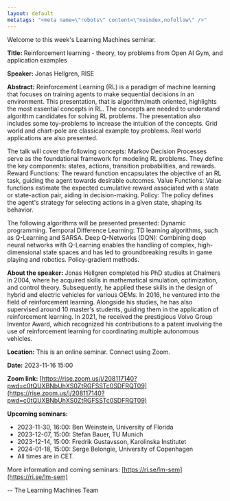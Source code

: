 ```yaml
---
layout: default
metatags: "<meta name=\"robots\" content=\"noindex,nofollow\" />"
---
```

Welcome to this week's Learning Machines seminar.

**Title:** Reinforcement learning - theory, toy problems from Open AI Gym, and application examples

**Speaker:** Jonas Hellgren, RISE

**Abstract:** Reinforcement Learning (RL) is a paradigm of machine learning that focuses on training agents to make sequential decisions in an environment. This presentation, that is algorithm/math oriented, highlights the most essential concepts in RL. The concepts are needed to understand algorithm candidates for solving RL problems. The presentation also includes some toy-problems to increase the intuition of the concepts. Grid world and chart-pole are classical example toy problems. Real world applications are also presented.

The talk will cover the following concepts: Markov Decision Processes serve as the foundational framework for modeling RL problems. They define the key components: states, actions, transition probabilities, and rewards. Reward Functions: The reward function encapsulates the objective of an RL task, guiding the agent towards desirable outcomes. Value Functions: Value functions estimate the expected cumulative reward associated with a state or state-action pair, aiding in decision-making. Policy: The policy defines the agent's strategy for selecting actions in a given state, shaping its behavior. 

The following algorithms will be presented presented: Dynamic programming. Temporal Difference Learning: TD learning algorithms, such as Q-Learning and SARSA. Deep Q-Networks (DQN): Combining deep neural networks with Q-Learning enables the handling of complex, high-dimensional state spaces and has led to groundbreaking results in game playing and robotics. Policy-gradient methods.

**About the speaker:** Jonas Hellgren completed his PhD studies at Chalmers in 2004, where he acquired skills in mathematical simulation, optimization, and control theory. Subsequently, he applied these skills in the design of hybrid and electric vehicles for various OEMs. In 2016, he ventured into the field of reinforcement learning. Alongside his studies, he has also supervised around 10 master's students, guiding them in the application of reinforcement learning. In 2021, he received the prestigious Volvo Group Inventor Award, which recognized his contributions to a patent involving the use of reinforcement learning for coordinating multiple autonomous vehicles.

**Location:** This is an online seminar. Connect using Zoom.

**Date:** 2023-11-16 15:00

**Zoom link:** [https://rise.zoom.us/j/208117140?pwd=c0tQUXBNbUhXS0ZtRGFSSTc0SDFRQT09](https://rise.zoom.us/j/208117140?pwd=c0tQUXBNbUhXS0ZtRGFSSTc0SDFRQT09)

**Upcoming seminars:**

* 2023-11-30, 16:00: Ben Weinstein, University of Florida
* 2023-12-07, 15:00: Stefan Bauer, TU Munich
* 2023-12-14, 15:00: Fredrik Gustavsson, Karolinska Institutet
* 2024-01-18, 15:00: Serge Belongie, University of Copenhagen
* All times are in CET.

More information and coming seminars: [https://ri.se/lm-sem](https://ri.se/lm-sem)

-- The Learning Machines Team

